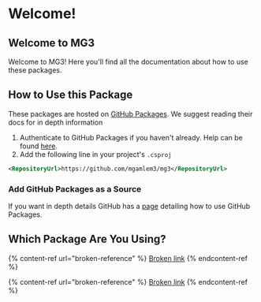 # Welcome!

## Welcome to MG3

Welcome to MG3! Here you'll find all the documentation about how to use these packages.

## How to Use this Package

These packages are hosted on [GitHub Packages](https://docs.github.com/en/packages/learn-github-packages/introduction-to-github-packages). We suggest reading their docs for in depth information

1. Authenticate to GitHub Packages if you haven't already. Help can be found [here](https://docs.github.com/en/packages/working-with-a-github-packages-registry/working-with-the-nuget-registry#authenticating-to-github-packages).
2. Add the following line in your project's `.csproj`

```xml
<RepositoryUrl>https://github.com/mgamlem3/mg3</RepositoryUrl>
```

### Add GitHub Packages as a Source

If you want in depth details GitHub has a [page](https://docs.github.com/en/packages/working-with-a-github-packages-registry/working-with-the-nuget-registry#installing-a-package) detailing how to use GitHub Packages.

## Which Package Are You Using?

{% content-ref url="broken-reference" %}
[Broken link](broken-reference)
{% endcontent-ref %}

{% content-ref url="broken-reference" %}
[Broken link](broken-reference)
{% endcontent-ref %}
